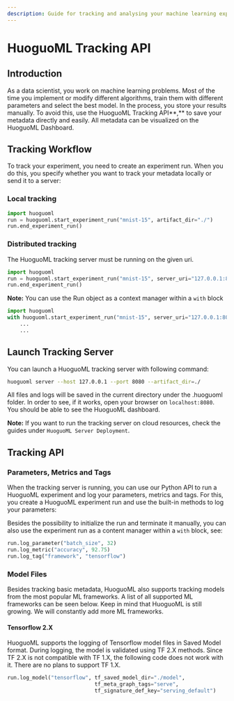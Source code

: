 ```yaml
---
description: Guide for tracking and analysing your machine learning experiments
---
```


# HuoguoML Tracking API

## Introduction

As a data scientist, you work on machine learning problems. Most of the time you implement or modify different algorithms, train them with different parameters and select the best model. In the process, you store your results manually. To avoid this, use the HuoguoML Tracking API**,** to save your metadata directly and easily. All metadata can be visualized on the HuoguoML Dashboard.

## Tracking Workflow

To track your experiment, you need to create an experiment run. When you do this, you specify whether you want to track your metadata locally or send it to a server:

### **Local tracking**

```python
import huoguoml
run = huoguoml.start_experiment_run("mnist-15", artifact_dir="./")
run.end_experiment_run()
```

### **Distributed tracking**

The HuoguoML tracking server must be running on the given uri.

```python
import huoguoml
run = huoguoml.start_experiment_run("mnist-15", server_uri="127.0.0.1:8080")
run.end_experiment_run()
```

**Note:** You can use the Run object as a context manager within a `with` block

```python
import huoguoml
with huoguoml.start_experiment_run("mnist-15", server_uri="127.0.0.1:8080") as run:
    ...
    ...
```

## Launch Tracking Server

You can launch a HuoguoML tracking server with following command:

```bash
huoguoml server --host 127.0.0.1 --port 8080 --artifact_dir=./
```

All files and logs will be saved in the current directory under the .huoguoml folder. In order to see, if it works, open your browser on `localhost:8080`. You should be able to see the HuoguoML dashboard.

**Note:** If you want to run the tracking server on cloud resources, check the guides under `HuoguoML Server Deployment`.

## Tracking API

### Parameters, Metrics and Tags

When the tracking server is running, you can use our Python API to run a HuoguoML experiment and log your parameters, metrics and tags. For this, you create a HuoguoML experiment run and use the built-in methods to log your parameters:

Besides the possibility to initialize the run and terminate it manually, you can also use the experiment run as a content manager within a `with` block, see:

```python
run.log_parameter("batch_size", 32)
run.log_metric("accuracy", 92.75)
run.log_tag("framework", "tensorflow")
```

### Model Files

Besides tracking basic metadata, HuoguoML also supports tracking models from the most popular ML frameworks. A list of all supported ML frameworks can be seen below. Keep in mind that HuoguoML is still growing. We will constantly add more ML frameworks.

#### Tensorflow 2.X

HuoguoML supports the logging of Tensorflow model files in Saved Model format. During logging, the model is validated using TF 2.X methods. Since TF 2.X is not compatible with TF 1.X, the following code does not work with it. There are no plans to support TF 1.X.

```python
run.log_model("tensorflow", tf_saved_model_dir="./model",
                            tf_meta_graph_tags="serve",
                            tf_signature_def_key="serving_default")
```

